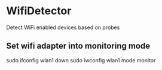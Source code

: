 # WifiDetector
Detect WiFi enabled devices based on probes



## Set wifi adapter into monitoring mode
sudo ifconfig wlan1 down
sudo iwconfig wlan1 mode monitor


